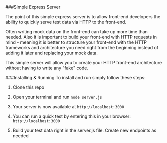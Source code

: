 ###Simple Express Server

The point of this simple express server is to allow front-end developers the ability to quickly serve test data via HTTP to the front-end.

Often writing mock data on the front-end can take up more time than needed. Also it is important to build your front-end with HTTP requests in mind - meaning it is better to structure your front-end with the HTTP frameworks and architecture you need right from the beginning instead of adding it later and replacing your mock data.

This simple server will allow you to create your HTTP front-end architecture without having to write any "fake" code.

###Installing & Running
To install and run simply follow these steps:

1)  Clone this repo

2)  Open your terminal and run `node server.js`

3)  Your server is now available at `http://localhost:3000`

4)  You can run a quick test by entering this in your browser: `http://localhost:3000`

5)  Build your test data right in the server.js file. Create new endpoints as needed
